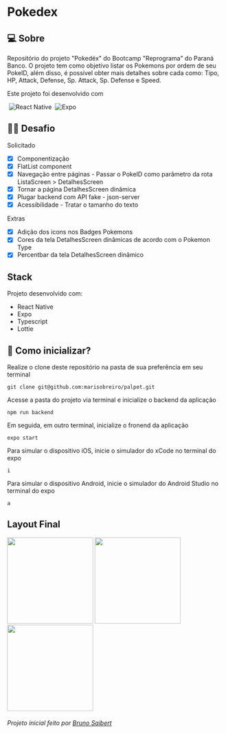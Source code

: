 # Pokedex

## 💻 Sobre

Repositório do projeto "Pokedéx" do Bootcamp "Reprograma" do Paraná Banco. O projeto tem como objetivo listar os Pokemons por ordem de seu PokeID, além disso, é possível obter mais detalhes sobre cada como: Tipo, HP, Attack, Defense, Sp. Attack, Sp. Defense e Speed.

Este projeto foi desenvolvido com

&nbsp;![React Native](https://img.shields.io/badge/react_native-%2320232a.svg?style=for-the-badge&logo=react&logoColor=%2361DAFB)
&nbsp;![Expo](https://img.shields.io/badge/expo-1C1E24?style=for-the-badge&logo=expo&logoColor=#D04A37)

## 🧗‍♀️ Desafio

Solicitado

- [x] Componentização
- [x] FlatList component
- [x] Navegação entre páginas - Passar o PokeID como parâmetro da rota ListaScreen > DetalhesScreen
- [x] Tornar a página DetalhesScreen dinâmica
- [x] Plugar backend com API fake - json-server
- [x] Acessibilidade - Tratar o tamanho do texto 

Extras

- [x] Adição dos icons nos Badges Pokemons
- [x] Cores da tela DetalhesScreen dinâmicas de acordo com o Pokemon Type
- [x] Percentbar da tela DetalhesScreen dinâmico

## Stack

Projeto desenvolvido com:

- React Native
- Expo
- Typescript
- Lottie

## 🔨 Como inicializar?
Realize o clone deste repositório na pasta de sua preferência em seu terminal

`git clone git@github.com:marisobreiro/palpet.git`


Acesse a pasta do projeto via terminal e inicialize o backend da aplicação

`npm run backend`


Em seguida, em outro terminal, inicialize o fronend da aplicação

`expo start`


Para simular o dispositivo iOS, inicie o simulador do xCode no terminal do expo

`i`


Para simular o dispositivo Android, inicie o simulador do Android Studio no terminal do expo

`a`


## Layout Final
 <p> 	
    <img src="https://user-images.githubusercontent.com/91204232/168486793-60f60bc2-e55a-4874-a4c9-62014ed719aa.png" width="200"/>
    <img src="https://user-images.githubusercontent.com/91204232/168486580-2286113b-ab4f-4cd7-a937-2bd91a2057e1.png" width="200"/>
    <img src="https://user-images.githubusercontent.com/91204232/168486713-d5d1e927-5f31-4caa-b6a1-11626f1623d8.png" width="200"/>
  </p>
 

###### Projeto inicial feito por [Bruno Saibert](https://github.com/BrunoSaibert)
